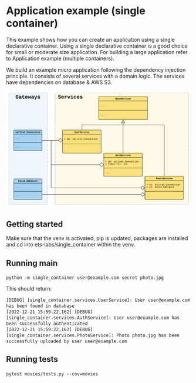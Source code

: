 # Application example (single container)

This example shows how you can create an application using a single declarative container. Using a single declarative container is a good choice for small or moderate size application. For building a large application refer to Application example (multiple containers).

We build an example micro application following the dependency injection principle. It consists of several services with a domain logic. The services have dependencies on database & AWS S3.

![UML Class Diagram](docs/uml.png)

## Getting started

Make sure that the venv is activated, pip is updated, packages are installed and cd into ets-labs/single_container within the venv.

## Running main
`python -m single_container user@example.com secret photo.jpg`

This should return:

```
[DEBUG] [single_container.services.UserService]: User user@example.com has been found in database
[2022-12-21 15:59:22,162] [DEBUG] [single_container.services.AuthService]: User user@example.com has been successfully authenticated
[2022-12-21 15:59:22,162] [DEBUG] [single_container.services.PhotoService]: Photo photo.jpg has been successfully uploaded by user user@example.com
```


## Running tests
`pytest movies/tests.py --cov=movies`